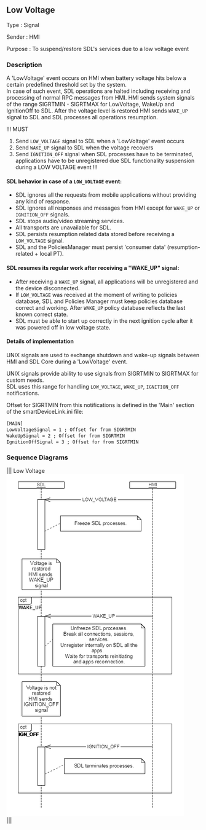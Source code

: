 ## Low Voltage  

Type
: Signal

Sender
: HMI

Purpose
: To suspend/restore SDL's services due to a low voltage event

### Description  
A 'LowVoltage' event occurs on HMI when battery voltage hits below a certain predefined threshold set by the system.  
In case of such event, SDL operations are halted including receiving and processing of normal RPC messages from HMI. 
HMI sends system signals of the range SIGRTMIN - SIGRTMAX for LowVoltage, WakeUp and IgnitionOff to SDL. 
After the voltage level is restored HMI sends `WAKE_UP` signal to SDL and SDL processes all operations resumption.

!!!
MUST  
1. Send `LOW_VOLTAGE` signal to SDL when a 'LowVoltage' event occurs
2. Send `WAKE_UP` signal to SDL when the voltage recovers
3. Send `IGNITION_OFF` signal when SDL processes have to be terminated, applications have to be unregistered due SDL functionality suspension during a LOW VOLTAGE event
!!!

#### SDL behavior in case of a `LOW_VOLTAGE` event:
* SDL ignores all the requests from mobile applications without providing any kind of response.
* SDL ignores all responses and messages from HMI except for `WAKE_UP` or `IGNITION_OFF` signals.
* SDL stops audio/video streaming services.
* All transports are unavailable for SDL.
* SDL persists resumption related data stored before receiving a `LOW_VOLTAGE` signal.
* SDL and the PoliciesManager must persist 'consumer data' (resumption-related + local PT). 

#### SDL resumes its regular work after receiving a "WAKE_UP" signal:
* After receiving a `WAKE_UP` signal, all applications will be unregistered and the device disconnected.
* If `LOW_VOLTAGE` was received at the moment of writing to policies database, SDL and Policies Manager must keep policies database correct and working. After `WAKE_UP` policy database reflects the last known correct state.
* SDL must be able to start up correctly in the next ignition cycle after it was powered off in low voltage state.   


#### Details of implementation

UNIX signals are used to exchange shutdown and wake-up signals between HMI and SDL Core during a 'LowVoltage' event.

UNIX signals provide ability to use signals from SIGRTMIN to SIGRTMAX for custom needs.  
SDL uses this range for handling `LOW_VOLTAGE`, `WAKE_UP`, `IGNITION_OFF` notifications. 

Offset for SIGRTMIN from this notifications is defined in the 'Main' section of the smartDeviceLink.ini file: 

```
[MAIN] 
LowVoltageSignal = 1 ; Offset for from SIGRTMIN
WakeUpSignal = 2 ; Offset for from SIGRTMIN
IgnitionOffSignal = 3 ; Offset for from SIGRTMIN
```

### Sequence Diagrams  

|||
Low Voltage  
![Low Voltage](./assets/low_voltage.png)  
|||
